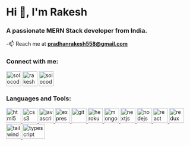 <h1 >Hi 👋, I'm Rakesh</h1>
<h3>A passionate MERN Stack developer from India.</h3>

-📫 Reach me at **pradhanrakesh558@gmail.com**

<h3 align="left">Connect with me:</h3>
<p align="left">
<a href="https://twitter.com/solocoder1999" target="blank"><img align="center" src="https://res.cloudinary.com/rakes-code/image/upload/v1681915489/twitter-logo-2429_1_c3hf1g.png" alt="solocoder1999" width="40" /></a>
<a href="https://linkedin.com/in/rakesh-pradhan-aa275a199" target="blank"><img align="center" src="https://res.cloudinary.com/rakes-code/image/upload/v1681915445/linkedin-logo-2430_smjbzs.png" alt="rakesh-pradhan-aa275a199" width="40" /></a>
<a href="https://instagram.com/solocoder1999" target="blank"><img align="center" src="https://res.cloudinary.com/rakes-code/image/upload/v1681915398/instagram-logo-8869_o365og.png" alt="solocoder1999" width="40" /></a>
</p>

<h3 align="left">Languages and Tools:</h3>
<p align="left"> <a href="https://www.w3.org/html/" target="_blank" rel="noreferrer"> <img src="https://res.cloudinary.com/rakes-code/image/upload/v1681915862/html5-6645_fceyhq.png" alt="html5" width="40" height="40"/> </a>  <a href="https://www.w3schools.com/css/" target="_blank" rel="noreferrer"> <img src="https://res.cloudinary.com/rakes-code/image/upload/v1681916060/4202020_css3_html_logo_social_social_media_icon_rc1ynx.png" alt="css3" width="40" height="40"/> </a>
<a href="https://developer.mozilla.org/en-US/docs/Web/JavaScript" target="_blank" rel="noreferrer"> <img src="https://res.cloudinary.com/rakes-code/image/upload/v1681921490/pngwing.com_1_clnfmg.png" alt="javascript" width="40" height="40"/> </a> 
 <a href="https://expressjs.com" target="_blank" rel="noreferrer"> <img src="https://res.cloudinary.com/rakes-code/image/upload/v1681916430/pngwing.com_ugcyrj.png" alt="express" width="40" /> </a> <a href="https://git-scm.com/" target="_blank" rel="noreferrer"> <img src="https://www.vectorlogo.zone/logos/git-scm/git-scm-icon.svg" alt="git" width="40" height="40"/> </a> <a href="https://heroku.com" target="_blank" rel="noreferrer"> <img src="https://www.vectorlogo.zone/logos/heroku/heroku-icon.svg" alt="heroku" width="40" height="40"/> </a> <a href="https://www.mongodb.com/" target="_blank" rel="noreferrer"> <img src="https://res.cloudinary.com/rakes-code/image/upload/v1681922029/pngwing.com_2_fmukm0.png" alt="mongodb" width="40" height="40"/> </a> <a href="https://nextjs.org/" target="_blank" rel="noreferrer"> <img src="https://res.cloudinary.com/rakes-code/image/upload/v1681922377/pngwing.com_5_tf8fhi.png" alt="nextjs" width="40" height="40"/> </a> <a href="https://nodejs.org" target="_blank" rel="noreferrer"> <img src="https://res.cloudinary.com/rakes-code/image/upload/v1681922261/pngwing.com_4_wwjrcq.png" alt="nodejs" width="40" height="40"/> </a> <a href="https://reactjs.org/" target="_blank" rel="noreferrer"> <img src="https://res.cloudinary.com/rakes-code/image/upload/v1681922130/pngwing.com_3_sig4ty.png" alt="react" width="40" height="40"/> </a> <a href="https://redux.js.org" target="_blank" rel="noreferrer"> <img src="https://res.cloudinary.com/rakes-code/image/upload/v1681923330/pngwing.com_7_rodsqo.png" alt="redux" width="40" height="40"/> </a> <a href="https://tailwindcss.com/" target="_blank" rel="noreferrer"> <img src="https://www.vectorlogo.zone/logos/tailwindcss/tailwindcss-icon.svg" alt="tailwind" width="40" height="40"/> </a> <a href="https://www.typescriptlang.org/" target="_blank" rel="noreferrer"> <img src="https://res.cloudinary.com/rakes-code/image/upload/v1681922553/pngwing.com_6_fufzux.png" alt="typescript" width="60" height="40"/> </a> </p>
